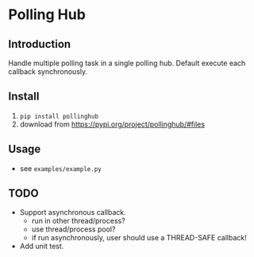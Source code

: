 # Polling Hub

## Introduction
Handle multiple polling task in a single polling hub.
Default execute each callback synchronously.

## Install
1. `pip install pollinghub`
1. download from https://pypi.org/project/pollinghub/#files


## Usage
- see `examples/example.py`


## TODO
- Support asynchronous callback.
  - run in other thread/process?
  - use thread/process pool?
  - if run asynchronously, user should use a THREAD-SAFE callback!
- Add unit test.

